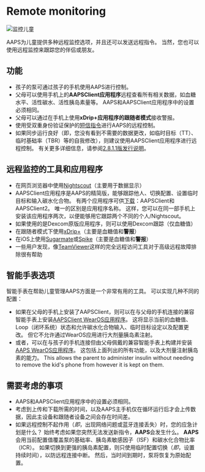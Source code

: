 # Remote monitoring

![监控儿童](../images/KidsMonitoring.png)

AAPS为儿童提供多种远程监控选项，并且还可以发送远程指令。 当然，您也可以使用远程监控来跟踪您的伴侣或朋友。

## 功能

- 孩子的泵可通过孩子的手机使用AAPS进行控制。
- 父母可以使用手机上的**AAPSClient应用程序**远程查看所有相关数据，如血糖水平、活性碳水、活性胰岛素量等。 AAPS和AAPSClient应用程序中的设置必须相同。
- 父母可以通过在手机上使用**xDrip+应用程序的跟随者模式**接收警报。
- 使用受双重身份验证保护的[短信指令](../RemoteFeatures/SMSCommands.md)进行AAPS的远程控制。
- 如果同步运行良好（即，您没有看到不需要的数据更改，如临时目标（TT）、临时基础率（TBR）等的自我修改），则建议使用AAPSClient应用程序进行远程控制。 有关更多详细信息，请参阅[2.8.1.1版发行说明](#important-hints-2-8-1-1)。

## 远程监控的工具和应用程序

- 在网页浏览器中使用[Nightscout](https://nightscout.github.io/)（主要用于数据显示）
- AAPSClient应用程序是AAPS的精简版，能够跟踪他人、切换配置、设置临时目标和输入碳水化合物。 有两个应用程序可供[下载](https://github.com/nightscout/AndroidAPS/releases/)：AAPSClient和AAPSClient2。 唯一的区别是应用程序名称。 这样，您可以在同一部手机上安装该应用程序两次，以便能够用它跟踪两个不同的个人/Nightscout。
- 如果使用的是Dexcom原版应用程序，则可以使用Dexcom跟踪（仅血糖值）
- 在跟随者模式下使用[xDrip+](../CompatibleCgms/xDrip.md)（主要是血糖值和**警报**）
- 在iOS上使用[Sugarmate](https://sugarmate.io/)或[Spike](https://spike-app.com/)（主要是血糖值和**警报**）
- 一些用户发现，像[TeamViewer](https://www.teamviewer.com/)这样的完全远程访问工具对于高级远程故障排除很有帮助

## 智能手表选项

智能手表在帮助儿童管理AAPS方面是一个非常有用的工具。 可以实现几种不同的配置：

- 如果在父母的手机上安装了AAPSClient，则可以在与父母的手机连接的兼容智能手表上安装[AAPSClient WearOS应用程序](https://github.com/nightscout/AndroidAPS/releases/)。 这将显示当前的血糖值、Loop（闭环系统）状态和允许碳水化合物输入、临时目标设定以及配置更改。 但它不允许通过WearOS应用进行大剂量胰岛素注射。
- 或者，可以在与孩子的手机连接但由父母佩戴的兼容智能手表上构建并安装[AAPS WearOS应用程序](../WearOS/WearOsSmartwatch.md)。 这包括上面列出的所有功能，以及大剂量注射胰岛素的能力。 This allows the parent to administer insulin without needing to remove the kid's phone from however it is kept on them.

## 需要考虑的事项

- AAPS和AAPSClient应用程序中的设置必须相同。
- 考虑到上传和下载所需的时间，以及AAPS主手机仅在循环运行后才会上传数据，因此主设备和跟随者设备之间会存在时间差。
- 如果远程控制不起作用（_即_，出现网络问题或蓝牙连接丢失）时，您的应急计划是什么？  始终考虑如果您突然无法发送新指令，**AAPS**会发生什么。 **AAPS**会用当前配置值覆盖泵的基础率、胰岛素敏感因子（ISF）和碳水化合物比率（ICR）。 如果切换到更强的胰岛素配置，则只使用临时配置切换（_即_，设置持续时间），以防远程连接中断。 然后，当时间到期时，泵将恢复为原始配置。